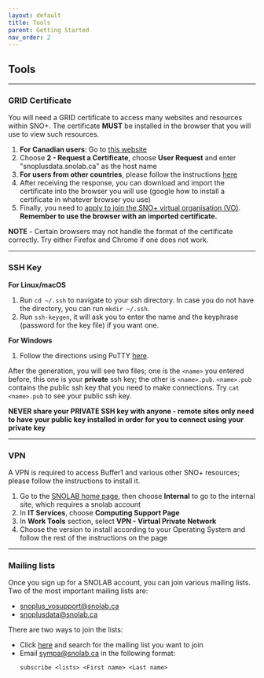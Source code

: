```yaml
---
layout: default
title: Tools
parent: Getting Started
nav_order: 2
---
```


## **Tools**

---

### **GRID Certificate**
You will need a GRID certificate to access many websites and resources within SNO+. The certificate **MUST** be installed in the browser that you will use to view such resources. 

1. **For Canadian users**: Go to [this website](https://cert.gridcanada.ca/cgi-bin/pub/pki?cmd=getStaticPage&name=homePage)
2. Choose **2 - Request a Certificate**, choose **User Request** and enter "snoplusdata.snolab.ca" as the host name
3. **For users from other countries**, please follow the instructions [here](https://snopl.us/docs/rat/grid_manual/html/certificates_and_initial_setup.html)
4. After receiving the response, you can download and import the certificate into the browser you will use (google how to install a certificate in whatever browser you use)
5. Finally, you need to [apply to join the SNO+ virtual organisation (VO)](https://voms.gridpp.ac.uk:8443/voms/snoplus.snolab.ca). **Remember to use the browser with an imported certificate.**

**NOTE** - Certain browsers may not handle the format of the certificate correctly. Try either Firefox and Chrome if one does not work.

---

### **SSH Key**
**For Linux/macOS**
1. Run `cd ~/.ssh` to navigate to your ssh directory. In case you do not have the directory, you can run `mkdir ~/.ssh`.
2. Run `ssh-keygen`, it will ask you to enter the name and the keyphrase (password for the key file) if you want one.

**For Windows**
1. Follow the directions using PuTTY [here](https://www.ssh.com/ssh/putty/windows/puttygen).

After the generation, you will see two files; one is the `<name>` you entered before, this one is your **private** ssh key; the other is `<name>.pub`. `<name>.pub` contains the public ssh key that you need to make connections. Try `cat <name>.pub` to see your public ssh key.

**NEVER share your PRIVATE SSH key with anyone - remote sites only need to have your public key installed in order for you to connect using your private key**

---

### **VPN**
A VPN is required to access Buffer1 and various other SNO+ resources; please follow the instructions to install it.
1. Go to the [SNOLAB home page](https://www.snolab.ca/), then choose **Internal** to go to the internal site, which requires a snolab account
2. In **IT Services**, choose **Computing Support Page**
3. In **Work Tools** section, select **VPN - Virtual Private Network**
4. Choose the version to install according to your Operating System and follow the rest of the instructions on the page

---

### **Mailing lists**
Once you sign up for a SNOLAB account, you can join various mailing lists. Two of the most important mailing lists are:
* snoplus_vosupport@snolab.ca
* snoplusdata@snolab.ca
  
There are two ways to join the lists:
* Click [here](https://www.snolab.ca/sympa/search_list_request) and search for the mailing list you want to join
* Email sympa@snolab.ca in the following format:
  ```
  subscribe <lists> <First name> <Last name>
  ```

